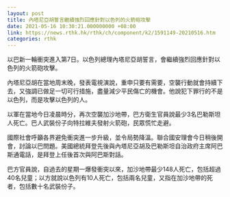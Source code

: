 ```yaml
---
layout: post
title: 內塔尼亞胡誓言繼續強烈回應針對以色列的火箭砲攻擊
date: 2021-05-16 10:30:21.000000000 +08:00
link: https://news.rthk.hk/rthk/ch/component/k2/1591149-20210516.htm
categories: rthk
---
```


以巴新一輪衝突進入第7日。以色列總理內塔尼亞胡誓言，會繼續強烈回應針對以色列的火箭砲攻擊。

內塔尼亞胡在當地周末晚，發表電視演說，重申只要有需要，空襲行動就會持續下去，又強調已做足一切可行措施，盡量減少平民傷亡的機會。他說犯下罪行的不是以色列，而是攻擊以色列的人。

以軍在當地今日凌晨時分，再次空襲加沙地帶，巴方衛生官員說最少3名巴勒斯坦人死亡。巴人武裝份子向特拉維夫發射火箭砲，民眾慌忙走避。

國際社會呼籲各界避免衝突進一步升級，並令局勢降溫。聯合國安理會今日稍後開會，討論以巴問題。美國總統拜登先後與內塔尼亞胡及巴勒斯坦自治政府主席阿巴斯通電話，是拜登上任後首次與阿巴斯對話。

巴方官員說，自過去的星期一爆發衝突以來，加沙地帶最少148人死亡，包括超過40名兒童；以方就說以色列有10人死亡，包括兩名兒童，又指在加沙地帶的死者，包括數十名武裝份子。
